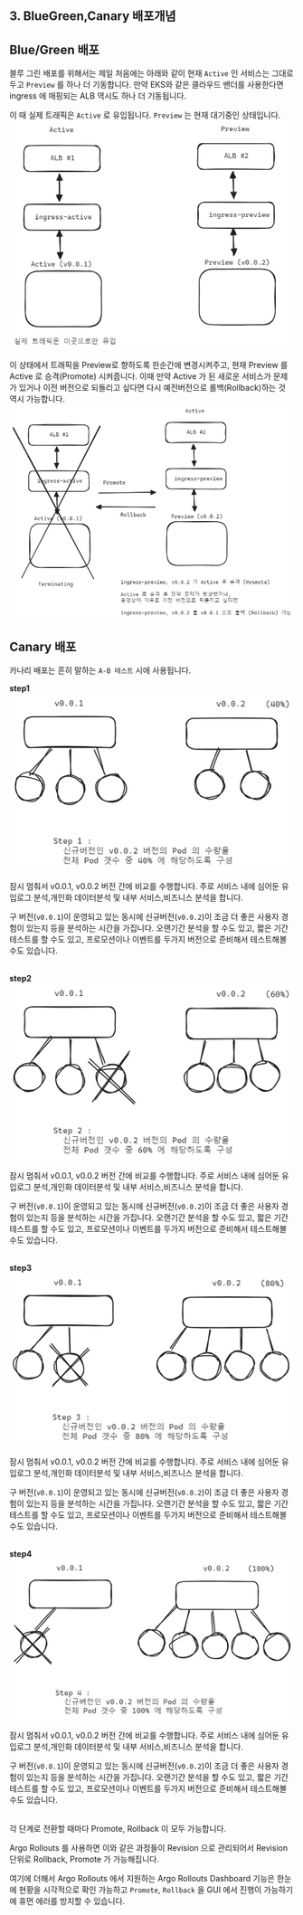 ## 3. BlueGreen,Canary 배포개념

## Blue/Green 배포 
블루 그린 배포를 위해서는 제일 처음에는 아래와 같이 현재 `Active` 인 서비스는 그대로 두고 `Preview` 를 하나 더 기동합니다. 만약 EKS와 같은 클라우드 밴더를 사용한다면 ingress 에 매핑되는 ALB 역시도 하나 더 기동됩니다.<br>

이 때 실제 트래픽은 `Active` 로 유입됩니다. `Preview` 는 현재 대기중인 상태입니다. 
<img src="./img/CONCEPT-BLUEGREEN/1.png"/>
<br>

이 상태에서 트래픽을 Preview로 향하도록 한순간에 변경시켜주고, 현재 Preview 를 Active 로 승격(Promote) 시켜줍니다. 이때 만약 Active 가 된 새로운 서비스가 문제가 있거나 이전 버전으로 되돌리고 싶다면 다시 예전버전으로 롤백(Rollback)하는 것 역시 가능합니다.
<img src="./img/CONCEPT-BLUEGREEN/2.png"/>
<br>

## Canary 배포
카나리 배포는 흔히 말하는 `A-B 테스트` 시에 사용됩니다.

**step1**<br>
<img src="./img/CONCEPT-CANARY/1.png"/>
<br>

잠시 멈춰서 v0.0.1, v0.0.2 버전 간에 비교를 수행합니다. 주로 서비스 내에 심어둔 유입로그 분석,개인화 데이터분석 및 내부 서비스,비즈니스 분석을 합니다.<br>

구 버전(`v0.0.1`)이 운영되고 있는 동시에 신규버전(`v0.0.2`)이 조금 더 좋은 사용자 경험이 있는지 등을 분석하는 시간을 가집니다. 오랜기간 분석을 할 수도 있고, 짧은 기간 테스트를 할 수도 있고, 프로모션이나 이벤트를 두가지 버전으로 준비해서 테스트해볼 수도 있습니다.<br>
<br>

**step2**<br>
<img src="./img/CONCEPT-CANARY/2.png"/>
<br>

잠시 멈춰서 v0.0.1, v0.0.2 버전 간에 비교를 수행합니다. 주로 서비스 내에 심어둔 유입로그 분석,개인화 데이터분석 및 내부 서비스,비즈니스 분석을 합니다.<br>

구 버전(`v0.0.1`)이 운영되고 있는 동시에 신규버전(`v0.0.2`)이 조금 더 좋은 사용자 경험이 있는지 등을 분석하는 시간을 가집니다. 오랜기간 분석을 할 수도 있고, 짧은 기간 테스트를 할 수도 있고, 프로모션이나 이벤트를 두가지 버전으로 준비해서 테스트해볼 수도 있습니다.<br>
<br>

**step3**<br>
<img src="./img/CONCEPT-CANARY/3.png"/>
<br>

잠시 멈춰서 v0.0.1, v0.0.2 버전 간에 비교를 수행합니다. 주로 서비스 내에 심어둔 유입로그 분석,개인화 데이터분석 및 내부 서비스,비즈니스 분석을 합니다.<br>

구 버전(`v0.0.1`)이 운영되고 있는 동시에 신규버전(`v0.0.2`)이 조금 더 좋은 사용자 경험이 있는지 등을 분석하는 시간을 가집니다. 오랜기간 분석을 할 수도 있고, 짧은 기간 테스트를 할 수도 있고, 프로모션이나 이벤트를 두가지 버전으로 준비해서 테스트해볼 수도 있습니다.<br>
<br>

**step4**<br>
<img src="./img/CONCEPT-CANARY/4.png"/>
<br>

잠시 멈춰서 v0.0.1, v0.0.2 버전 간에 비교를 수행합니다. 주로 서비스 내에 심어둔 유입로그 분석,개인화 데이터분석 및 내부 서비스,비즈니스 분석을 합니다.<br>

구 버전(`v0.0.1`)이 운영되고 있는 동시에 신규버전(`v0.0.2`)이 조금 더 좋은 사용자 경험이 있는지 등을 분석하는 시간을 가집니다. 오랜기간 분석을 할 수도 있고, 짧은 기간 테스트를 할 수도 있고, 프로모션이나 이벤트를 두가지 버전으로 준비해서 테스트해볼 수도 있습니다.<br>
<br>

각 단계로 전환할 때마다 Promote, Rollback 이 모두 가능합니다.

Argo Rollouts 를 사용하면 이와 같은 과정들이 Revision 으로 관리되어서 Revision 단위로 Rollback, Promote 가 가능해집니다.<br>

여기에 더해서 Argo Rollouts 에서 지원하는 Argo Rollouts Dashboard 기능은 한눈에 현황을 시각적으로 확인 가능하고 `Promote`, `Rollback` 을 GUI 에서 진행이 가능하기에 휴먼 에러를 방지할 수 있습니다.<br>
<br>
